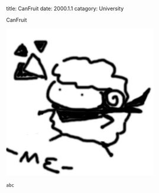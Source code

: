 title: CanFruit
date: 2000.1.1
catagory: University

CanFruit

![a](../images/CanFruit/mA.jpg)

```
abc
```